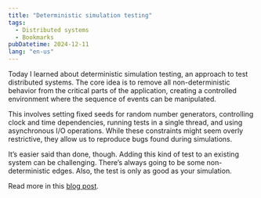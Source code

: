 ```yaml
---
title: "Deterministic simulation testing"
tags:
  - Distributed systems
  - Bookmarks
pubDatetime: 2024-12-11
lang: "en-us"
---
```


Today I learned about deterministic simulation testing, an approach to test distributed systems. The core idea is to re­move all non-deterministic behavior from the critical parts of the application, creating a con­trolled environment where the sequence of events can be manipulated.

This involves setting fixed seeds for random number generators, controlling clock and time dependencies, running tests in a single thread, and using asynchronous I/O operations. While these constraints might seem overly restrictive, they allow us to reproduce bugs found during simulations.

It’s easier said than done, though. Adding this kind of test to an existing system can be challenging. There’s always going to be some non-deterministic edges. Also, the test is only as good as your simulation.

Read more in this [blog post](https://notes.eatonphil.com/2024-08-20-deterministic-simulation-testing.html).
